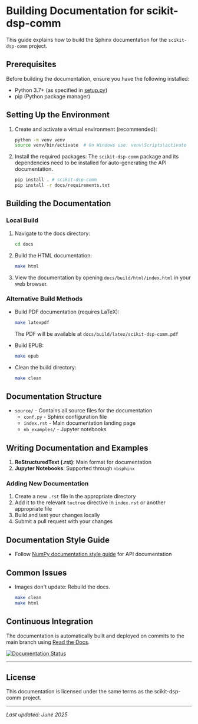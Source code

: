 # Building Documentation for scikit-dsp-comm

This guide explains how to build the Sphinx documentation for the `scikit-dsp-comm` project.

## Prerequisites

Before building the documentation, ensure you have the following installed:

- Python 3.7+ (as specified in [setup.py](setup.py))
- pip (Python package manager)

## Setting Up the Environment

1. Create and activate a virtual environment (recommended):
   ```bash
   python -m venv venv
   source venv/bin/activate  # On Windows use: venv\Scripts\activate
   ```

2. Install the required packages:
   The `scikit-dsp-comm` package and its dependencies need to be installed for auto-generating the API documentation.
   ```bash
   pip install . # scikit-dsp-comm
   pip install -r docs/requirements.txt
   ```

## Building the Documentation

### Local Build

1. Navigate to the docs directory:
   ```bash
   cd docs
   ```

2. Build the HTML documentation:
   ```bash
   make html
   ```

3. View the documentation by opening `docs/build/html/index.html` in your web browser.

### Alternative Build Methods

- Build PDF documentation (requires LaTeX):
  ```bash
  make latexpdf
  ```
  The PDF will be available at `docs/build/latex/scikit-dsp-comm.pdf`

- Build EPUB:
  ```bash
  make epub
  ```

- Clean the build directory:
  ```bash
  make clean
  ```

## Documentation Structure

- `source/` - Contains all source files for the documentation
  - `conf.py` - Sphinx configuration file
  - `index.rst` - Main documentation landing page
  - `nb_examples/` - Jupyter notebooks

## Writing Documentation and Examples

1. **ReStructuredText (.rst)**: Main format for documentation
1. **Jupyter Notebooks**: Supported through `nbsphinx`

### Adding New Documentation

1. Create a new `.rst` file in the appropriate directory
1. Add it to the relevant `toctree` directive in `index.rst` or another appropriate file
1. Build and test your changes locally
1. Submit a pull request with your changes

## Documentation Style Guide

- Follow [NumPy documentation style guide](https://numpydoc.readthedocs.io/en/latest/format.html) for API documentation

## Common Issues

- Images don't update: Rebuild the docs.
  ```bash
  make clean
  make html
  ```

## Continuous Integration

The documentation is automatically built and deployed on commits to the main branch using [Read the Docs](https://readthedocs.org/).


[![Documentation Status](https://readthedocs.org/projects/scikit-dsp-comm/badge/?version=latest)](https://scikit-dsp-comm.readthedocs.io/en/latest/?badge=latest)

---

## License

This documentation is licensed under the same terms as the scikit-dsp-comm project.

---
*Last updated: June 2025*
